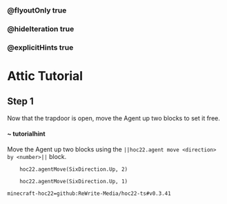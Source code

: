 ### @flyoutOnly true
### @hideIteration true
### @explicitHints true


# Attic Tutorial

## Step 1
Now that the trapdoor is open, move the Agent up two blocks to set it free.

#### ~ tutorialhint 
Move the Agent up two blocks using the ``||hoc22.agent move <direction> by <number>||`` block.



```ghost
    hoc22.agentMove(SixDirection.Up, 2)
```
```template
    hoc22.agentMove(SixDirection.Up, 1)     
```
```package
minecraft-hoc22=github:ReWrite-Media/hoc22-ts#v0.3.41
```